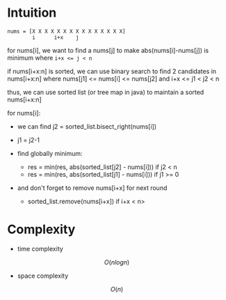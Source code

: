 # Intuition

```
nums = [X X X X X X X X X X X X X X X]
        i      i+x    j
```

for nums[i], we want to find a nums[j] to make abs(nums[i]-nums[j]) is minimum where `i+x <= j < n`

if nums[i+x:n] is sorted, we can use binary search to find 2 candidates in nums[i+x:n] where nums[j1] <= nums[i] <= nums[j2] and i+x <= j1 < j2 < n

thus, we can use sorted list (or tree map in java) to maintain a sorted nums[i+x:n]

for nums[i]:
- we can find j2 = sorted_list.bisect_right(nums[i])
- j1 = j2-1
- find globally minimum:
  - res = min(res, abs(sorted_list[j2] - nums[i])) if j2 < n
  - res = min(res, abs(sorted_list[j1] - nums[i])) if j1 >= 0

- and don't forget to remove nums[i+x] for next round
  - sorted_list.remove(nums[i+x]) if i+x < n>

# Complexity

- time complexity

$$O(nlogn)$$

- space complexity

$$O(n)$$